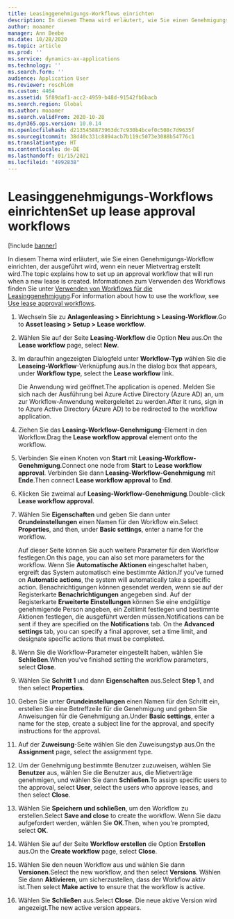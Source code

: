```yaml
---
title: Leasinggenehmigungs-Workflows einrichten
description: In diesem Thema wird erläutert, wie Sie einen Genehmigungs-Workflow einrichten, der ausgeführt wird, wenn ein neuer Mietvertrag erstellt wird.
author: moaamer
manager: Ann Beebe
ms.date: 10/28/2020
ms.topic: article
ms.prod: ''
ms.service: dynamics-ax-applications
ms.technology: ''
ms.search.form: ''
audience: Application User
ms.reviewer: roschlom
ms.custom: 4464
ms.assetid: 5f89daf1-acc2-4959-b48d-91542fb6bacb
ms.search.region: Global
ms.author: moaamer
ms.search.validFrom: 2020-10-28
ms.dyn365.ops.version: 10.0.14
ms.openlocfilehash: d2135458873963dc7c930b4bcef0c508c7d9635f
ms.sourcegitcommit: 38d40c331c8894acb7b119c5073e3088b54776c1
ms.translationtype: HT
ms.contentlocale: de-DE
ms.lasthandoff: 01/15/2021
ms.locfileid: "4992838"
---
```

# <a name="set-up-lease-approval-workflows"></a><span data-ttu-id="e0dff-103">Leasinggenehmigungs-Workflows einrichten</span><span class="sxs-lookup"><span data-stu-id="e0dff-103">Set up lease approval workflows</span></span>

[!include [banner](../includes/banner.md)]

<span data-ttu-id="e0dff-104">In diesem Thema wird erläutert, wie Sie einen Genehmigungs-Workflow einrichten, der ausgeführt wird, wenn ein neuer Mietvertrag erstellt wird.</span><span class="sxs-lookup"><span data-stu-id="e0dff-104">The topic explains how to set up an approval workflow that will run when a new lease is created.</span></span> <span data-ttu-id="e0dff-105">Informationen zum Verwenden des Workflows finden Sie unter [Verwenden von Workflows für die Leasinggenehmigung](use-create-lease-wrkflw.md).</span><span class="sxs-lookup"><span data-stu-id="e0dff-105">For information about how to use the workflow, see [Use lease approval workflows](use-create-lease-wrkflw.md).</span></span> 

1. <span data-ttu-id="e0dff-106">Wechseln Sie zu **Anlagenleasing \> Einrichtung \> Leasing-Workflow**.</span><span class="sxs-lookup"><span data-stu-id="e0dff-106">Go to **Asset leasing \> Setup \> Lease workflow**.</span></span>
2. <span data-ttu-id="e0dff-107">Wählen Sie auf der Seite **Leasing-Workflow** die Option **Neu** aus.</span><span class="sxs-lookup"><span data-stu-id="e0dff-107">On the **Lease workflow** page, select **New**.</span></span>
3. <span data-ttu-id="e0dff-108">Im daraufhin angezeigten Dialogfeld unter **Workflow-Typ** wählen Sie die **Leaseing-Workflow**-Verknüpfung aus.</span><span class="sxs-lookup"><span data-stu-id="e0dff-108">In the dialog box that appears, under **Workflow type**, select the **Lease workflow** link.</span></span>

    <span data-ttu-id="e0dff-109">Die Anwendung wird geöffnet.</span><span class="sxs-lookup"><span data-stu-id="e0dff-109">The application is opened.</span></span> <span data-ttu-id="e0dff-110">Melden Sie sich nach der Ausführung bei Azure Active Directory (Azure AD) an, um zur Workflow-Anwendung weitergeleitet zu werden.</span><span class="sxs-lookup"><span data-stu-id="e0dff-110">After it runs, sign in to Azure Active Directory (Azure AD) to be redirected to the workflow application.</span></span>

4. <span data-ttu-id="e0dff-111">Ziehen Sie das **Leasing-Workflow-Genehmigung**-Element in den Workflow.</span><span class="sxs-lookup"><span data-stu-id="e0dff-111">Drag the **Lease workflow approval** element onto the workflow.</span></span>
5. <span data-ttu-id="e0dff-112">Verbinden Sie einen Knoten von **Start** mit **Leasing-Workflow-Genehmigung**.</span><span class="sxs-lookup"><span data-stu-id="e0dff-112">Connect one node from **Start** to **Lease workflow approval**.</span></span> <span data-ttu-id="e0dff-113">Verbinden Sie dann **Leasing-Workflow-Genehmigung** mit **Ende**.</span><span class="sxs-lookup"><span data-stu-id="e0dff-113">Then connect **Lease workflow approval** to **End**.</span></span>
6. <span data-ttu-id="e0dff-114">Klicken Sie zweimal auf **Leasing-Workflow-Genehmigung**.</span><span class="sxs-lookup"><span data-stu-id="e0dff-114">Double-click **Lease workflow approval**.</span></span>
7. <span data-ttu-id="e0dff-115">Wählen Sie **Eigenschaften** und geben Sie dann unter **Grundeinstellungen** einen Namen für den Workflow ein.</span><span class="sxs-lookup"><span data-stu-id="e0dff-115">Select **Properties**, and then, under **Basic settings**, enter a name for the workflow.</span></span>

    <span data-ttu-id="e0dff-116">Auf dieser Seite können Sie auch weitere Parameter für den Workflow festlegen.</span><span class="sxs-lookup"><span data-stu-id="e0dff-116">On this page, you can also set more parameters for the workflow.</span></span> <span data-ttu-id="e0dff-117">Wenn Sie **Automatische Aktionen** eingeschaltet haben, ergreift das System automatisch eine bestimmte Aktion.</span><span class="sxs-lookup"><span data-stu-id="e0dff-117">If you've turned on **Automatic actions**, the system will automatically take a specific action.</span></span> <span data-ttu-id="e0dff-118">Benachrichtigungen können gesendet werden, wenn sie auf der Registerkarte **Benachrichtigungen** angegeben sind. Auf der Registerkarte **Erweiterte Einstellungen** können Sie eine endgültige genehmigende Person angeben, ein Zeitlimit festlegen und bestimmte Aktionen festlegen, die ausgeführt werden müssen.</span><span class="sxs-lookup"><span data-stu-id="e0dff-118">Notifications can be sent if they are specified on the **Notifications** tab. On the **Advanced settings** tab, you can specify a final approver, set a time limit, and designate specific actions that must be completed.</span></span>

8. <span data-ttu-id="e0dff-119">Wenn Sie die Workflow-Parameter eingestellt haben, wählen Sie **Schließen**.</span><span class="sxs-lookup"><span data-stu-id="e0dff-119">When you've finished setting the workflow parameters, select **Close**.</span></span>
9. <span data-ttu-id="e0dff-120">Wählen Sie **Schritt 1** und dann **Eigenschaften** aus.</span><span class="sxs-lookup"><span data-stu-id="e0dff-120">Select **Step 1**, and then select **Properties**.</span></span>
10. <span data-ttu-id="e0dff-121">Geben Sie unter **Grundeinstellungen** einen Namen für den Schritt ein, erstellen Sie eine Betreffzeile für die Genehmigung und geben Sie Anweisungen für die Genehmigung an.</span><span class="sxs-lookup"><span data-stu-id="e0dff-121">Under **Basic settings**, enter a name for the step, create a subject line for the approval, and specify instructions for the approval.</span></span>
11. <span data-ttu-id="e0dff-122">Auf der **Zuweisung**-Seite wählen Sie den Zuweisungstyp aus.</span><span class="sxs-lookup"><span data-stu-id="e0dff-122">On the **Assignment** page, select the assignment type.</span></span>
12. <span data-ttu-id="e0dff-123">Um der Genehmigung bestimmte Benutzer zuzuweisen, wählen Sie **Benutzer** aus, wählen Sie die Benutzer aus, die Mietverträge genehmigen, und wählen Sie dann **Schließen**.</span><span class="sxs-lookup"><span data-stu-id="e0dff-123">To assign specific users to the approval, select **User**, select the users who approve leases, and then select **Close**.</span></span>
13. <span data-ttu-id="e0dff-124">Wählen Sie **Speichern und schließen**, um den Workflow zu erstellen.</span><span class="sxs-lookup"><span data-stu-id="e0dff-124">Select **Save and close** to create the workflow.</span></span> <span data-ttu-id="e0dff-125">Wenn Sie dazu aufgefordert werden, wählen Sie **OK**.</span><span class="sxs-lookup"><span data-stu-id="e0dff-125">Then, when you're prompted, select **OK**.</span></span>
14. <span data-ttu-id="e0dff-126">Wählen Sie auf der Seite **Workflow erstellen** die Option **Erstellen** aus.</span><span class="sxs-lookup"><span data-stu-id="e0dff-126">On the **Create workflow** page, select **Close**.</span></span>
14. <span data-ttu-id="e0dff-127">Wählen Sie den neuen Workflow aus und wählen Sie dann **Versionen**.</span><span class="sxs-lookup"><span data-stu-id="e0dff-127">Select the new workflow, and then select **Versions**.</span></span> <span data-ttu-id="e0dff-128">Wählen Sie dann **Aktivieren**, um sicherzustellen, dass der Workflow aktiv ist.</span><span class="sxs-lookup"><span data-stu-id="e0dff-128">Then select **Make active** to ensure that the workflow is active.</span></span>
15. <span data-ttu-id="e0dff-129">Wählen Sie **Schließen** aus.</span><span class="sxs-lookup"><span data-stu-id="e0dff-129">Select **Close**.</span></span> <span data-ttu-id="e0dff-130">Die neue aktive Version wird angezeigt.</span><span class="sxs-lookup"><span data-stu-id="e0dff-130">The new active version appears.</span></span>
